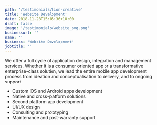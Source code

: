 ```yaml
---
path: '/testimonials/lion-creative'
title: 'Website Development'
date: 2018-11-28T15:05:36+10:00
draft: false
image: '/testimonials/website_svg.png'
businessurl: ''
name: ''
business: 'Website Development'
jobtitle: ''
---
```


We offer a full cycle of application design, integration and management services. Whether it is a consumer oriented app or a transformative enterprise-class solution, we lead the entire mobile app development process from ideation and conceptualisation to delivery, and to ongoing support.

* Custom iOS and Android apps development
* Native and cross-platform solutions
* Second platform app development
* UI/UX design
* Consulting and prototyping
* Maintenance and post-warranty support
